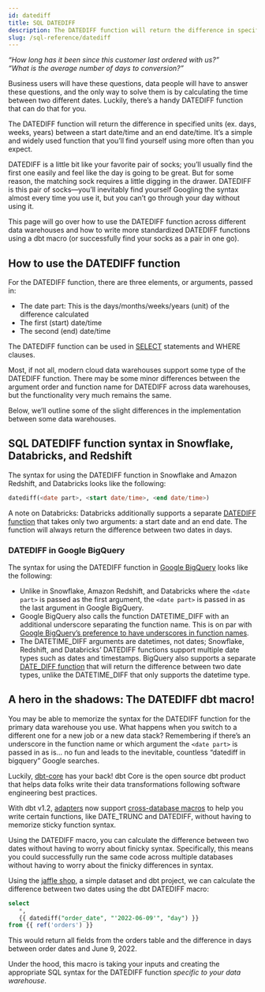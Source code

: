 ```yaml
---
id: datediff
title: SQL DATEDIFF
description: The DATEDIFF function will return the difference in specified units (ex. days, weeks, years) between a start date/time and an end date/time.
slug: /sql-reference/datediff
---
```


<head>
    <title>What is the SQL DATEDIFF Function?</title>
</head>

*“How long has it been since this customer last ordered with us?”*<br />
*“What is the average number of days to conversion?”*

Business users will have these questions, data people will have to answer these questions, and the only way to solve them is by calculating the time between two different dates. Luckily, there’s a handy DATEDIFF function that can do that for you.

The DATEDIFF function will return the difference in specified units (ex. days, weeks, years) between a start date/time and an end date/time. It’s a simple and widely used function that you’ll find yourself using more often than you expect.

DATEDIFF is a little bit like your favorite pair of socks; you’ll usually find the first one easily and feel like the day is going to be great. But for some reason, the matching sock requires a little digging in the drawer. DATEDIFF is this pair of socks—you’ll inevitably find yourself Googling the syntax almost every time you use it, but you can’t go through your day without using it.

This page will go over how to use the DATEDIFF function across different data warehouses and how to write more standardized DATEDIFF functions using a dbt macro (or successfully find your socks as a pair in one go).

## How to use the DATEDIFF function​

For the DATEDIFF function, there are three elements, or arguments, passed in:

- The date part: This is the days/months/weeks/years (unit) of the difference calculated
- The first (start) date/time
- The second (end) date/time

The DATEDIFF function can be used in [SELECT](/sql-reference/select) statements and WHERE clauses.

Most, if not all, modern cloud data warehouses support some type of the DATEDIFF function. There may be some minor differences between the argument order and function name for DATEDIFF across data warehouses, but the functionality very much remains the same.

Below, we’ll outline some of the slight differences in the implementation between some data warehouses.

## SQL DATEDIFF function syntax in Snowflake, Databricks, and Redshift

The syntax for using the DATEDIFF function in Snowflake and Amazon Redshift, and Databricks looks like the following:

```sql
datediff(<date part>, <start date/time>, <end date/time>)
```

A note on Databricks: Databricks additionally supports a separate [DATEDIFF function](https://docs.databricks.com/sql/language-manual/functions/datediff.html) that takes only two arguments: a start date and an end date. The function will always return the difference between two dates in days.

### DATEDIFF in Google BigQuery​

The syntax for using the DATEDIFF function in [Google BigQuery](https://cloud.google.com/bigquery/docs/reference/standard-sql/datetime_functions#datetime_diff) looks like the following:

- Unlike in Snowflake, Amazon Redshift, and Databricks where the `<date part>` is passed as the first argument, the `<date part>` is passed in as the last argument in Google BigQuery.
- Google BigQuery also calls the function DATETIME_DIFF with an additional underscore separating the function name. This is on par with [Google BigQuery’s preference to have underscores in function names](https://cloud.google.com/bigquery/docs/reference/standard-sql/date_functions).
- The DATETIME_DIFF arguments are datetimes, not dates; Snowflake, Redshift, and Databricks’ DATEDIFF functions support multiple date types such as dates and timestamps. BigQuery also supports a separate [DATE_DIFF function](https://cloud.google.com/bigquery/docs/reference/standard-sql/date_functions#date_diff) that will return the difference between two date types, unlike the DATETIME_DIFF that only supports the datetime type.

## A hero in the shadows: The DATEDIFF dbt macro!​

You may be able to memorize the syntax for the DATEDIFF function for the primary data warehouse you use. What happens when you switch to a different one for a new job or a new data stack? Remembering if there’s an underscore in the function name or which argument the `<date part>` is passed in as is… no fun and leads to the inevitable, countless “datediff in bigquery” Google searches.

Luckily, [dbt-core](https://github.com/dbt-labs/dbt-core) has your back! dbt Core is the open source dbt product that helps data folks write their data transformations following software engineering best practices.

With dbt v1.2, [adapters](https://docs.getdbt.com/docs/supported-data-platforms) now support [cross-database macros](https://docs.getdbt.com/reference/dbt-jinja-functions/cross-database-macros) to help you write certain functions, like DATE_TRUNC and DATEDIFF, without having to memorize sticky function syntax.

Using the DATEDIFF macro, you can calculate the difference between two dates without having to worry about finicky syntax. Specifically, this means you could successfully run the same code across multiple databases without having to worry about the finicky differences in syntax.

Using the [jaffle shop](https://github.com/dbt-labs/jaffle_shop/blob/main/models/orders.sql), a simple dataset and dbt project, we can calculate the difference between two dates using the dbt DATEDIFF macro:

```sql
select
   *,
   {{ datediff("order_date", "'2022-06-09'", "day") }}
from {{ ref('orders') }}
```

This would return all fields from the orders table and the difference in days between order dates and June 9, 2022.

Under the hood, this macro is taking your inputs and creating the appropriate SQL syntax for the DATEDIFF function *specific to your data warehouse*.